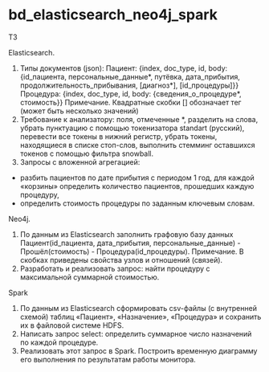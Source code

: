 # bd_elasticsearch_neo4j_spark
ТЗ

Elasticsearch.
1. Типы документов (json):
Пациент:
{index, doc_type, id, body: {id_пациента, персональные_данные*, путёвка, дата_прибытия, продолжительность_прибывания, [диагноз*], [id_процедуры]}}
Процедура:
{index, doc_type, id, body: {сведения_о_процедуре*,  стоимость}}
Примечание. Квадратные скобки [] обозначает тег (может быть несколько значений)
2. Требование к анализатору:
поля, отмеченные *, разделить на слова, убрать пунктуацию с помощью токенизатора standart (русский), перевести все токены в нижний регистр, убрать токены, находящиеся в списке стоп-слов, выполнить стемминг оставшихся токенов с помощью фильтра snowball.
3. Запросы с вложенной агрегацией:
- разбить пациентов по дате прибытия с периодом 1 год, для каждой «корзины» определить количество пациентов, прошедших каждую процедуру,
- определить стоимость процедуры по заданным ключевым словам.

Neo4j.
1. По данным из Elasticsearch заполнить графовую базу данных Пациент(id_пациента, дата_прибытия, персональные_данные) -  Прошёл(стоимость) - Процедура(id_процедуры).
Примечание.  В скобках приведены свойства узлов и отношений (связей).
2. Разработать и реализовать запрос: найти процедуру с максимальной суммарной стоимостью. 

Spark
1. По данным из Elasticsearch сформировать csv-файлы (с внутренней схемой) таблиц «Пациент», «Назначение», «Процедура» и сохранить их в файловой системе HDFS. 
2. Написать запрос select:  определить суммарное число назначений по каждой процедуре.
3. Реализовать этот запрос в Spark. Построить временную диаграмму его выполнения по результатам работы монитора.
